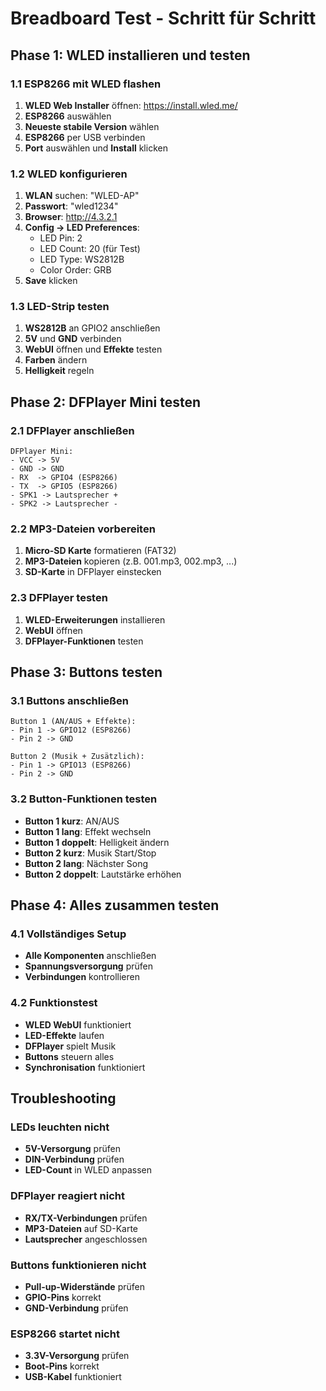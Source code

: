 # Breadboard Test - Schritt für Schritt

## Phase 1: WLED installieren und testen

### 1.1 ESP8266 mit WLED flashen
1. **WLED Web Installer** öffnen: https://install.wled.me/
2. **ESP8266** auswählen
3. **Neueste stabile Version** wählen
4. **ESP8266** per USB verbinden
5. **Port** auswählen und **Install** klicken

### 1.2 WLED konfigurieren
1. **WLAN** suchen: "WLED-AP"
2. **Passwort**: "wled1234"
3. **Browser**: http://4.3.2.1
4. **Config → LED Preferences**:
   - LED Pin: 2
   - LED Count: 20 (für Test)
   - LED Type: WS2812B
   - Color Order: GRB
5. **Save** klicken

### 1.3 LED-Strip testen
1. **WS2812B** an GPIO2 anschließen
2. **5V** und **GND** verbinden
3. **WebUI** öffnen und **Effekte** testen
4. **Farben** ändern
5. **Helligkeit** regeln

## Phase 2: DFPlayer Mini testen

### 2.1 DFPlayer anschließen
```
DFPlayer Mini:
- VCC -> 5V
- GND -> GND
- RX  -> GPIO4 (ESP8266)
- TX  -> GPIO5 (ESP8266)
- SPK1 -> Lautsprecher +
- SPK2 -> Lautsprecher -
```

### 2.2 MP3-Dateien vorbereiten
1. **Micro-SD Karte** formatieren (FAT32)
2. **MP3-Dateien** kopieren (z.B. 001.mp3, 002.mp3, ...)
3. **SD-Karte** in DFPlayer einstecken

### 2.3 DFPlayer testen
1. **WLED-Erweiterungen** installieren
2. **WebUI** öffnen
3. **DFPlayer-Funktionen** testen

## Phase 3: Buttons testen

### 3.1 Buttons anschließen
```
Button 1 (AN/AUS + Effekte):
- Pin 1 -> GPIO12 (ESP8266)
- Pin 2 -> GND

Button 2 (Musik + Zusätzlich):
- Pin 1 -> GPIO13 (ESP8266)
- Pin 2 -> GND
```

### 3.2 Button-Funktionen testen
- **Button 1 kurz**: AN/AUS
- **Button 1 lang**: Effekt wechseln
- **Button 1 doppelt**: Helligkeit ändern
- **Button 2 kurz**: Musik Start/Stop
- **Button 2 lang**: Nächster Song
- **Button 2 doppelt**: Lautstärke erhöhen

## Phase 4: Alles zusammen testen

### 4.1 Vollständiges Setup
- **Alle Komponenten** anschließen
- **Spannungsversorgung** prüfen
- **Verbindungen** kontrollieren

### 4.2 Funktionstest
- **WLED WebUI** funktioniert
- **LED-Effekte** laufen
- **DFPlayer** spielt Musik
- **Buttons** steuern alles
- **Synchronisation** funktioniert

## Troubleshooting

### LEDs leuchten nicht
- **5V-Versorgung** prüfen
- **DIN-Verbindung** prüfen
- **LED-Count** in WLED anpassen

### DFPlayer reagiert nicht
- **RX/TX-Verbindungen** prüfen
- **MP3-Dateien** auf SD-Karte
- **Lautsprecher** angeschlossen

### Buttons funktionieren nicht
- **Pull-up-Widerstände** prüfen
- **GPIO-Pins** korrekt
- **GND-Verbindung** prüfen

### ESP8266 startet nicht
- **3.3V-Versorgung** prüfen
- **Boot-Pins** korrekt
- **USB-Kabel** funktioniert
